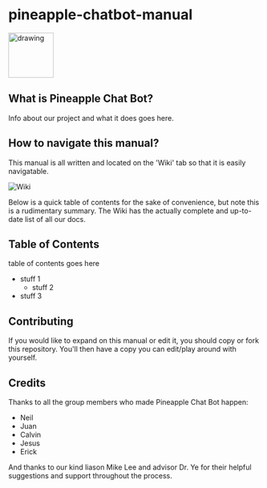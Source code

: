 # pineapple-chatbot-manual

<img src="https://i.imgur.com/j05dkHc.png" alt="drawing" width="90"/>

## What is Pineapple Chat Bot?
Info about our project and what it does goes here.

## How to navigate this manual?
This manual is all written and located on the 'Wiki' tab so that it is easily navigatable.

![Wiki](https://i.imgur.com/JWiTSDH.png)

Below is a quick table of contents for the sake of convenience, but note this is a rudimentary summary. The Wiki has the actually complete and up-to-date list of all our docs.

## Table of Contents
table of contents goes here
* stuff 1
  * stuff 2
* stuff 3

## Contributing
If you would like to expand on this manual or edit it, you should copy or fork this repository. You'll then have a copy you can edit/play around with yourself.

## Credits
Thanks to all the group members who made Pineapple Chat Bot happen:
* Neil 
* Juan
* Calvin
* Jesus
* Erick

And thanks to our kind liason Mike Lee and advisor Dr. Ye for their helpful suggestions and support throughout the process.
